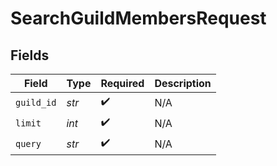 # SearchGuildMembersRequest


## Fields

| Field              | Type               | Required           | Description        |
| ------------------ | ------------------ | ------------------ | ------------------ |
| `guild_id`         | *str*              | :heavy_check_mark: | N/A                |
| `limit`            | *int*              | :heavy_check_mark: | N/A                |
| `query`            | *str*              | :heavy_check_mark: | N/A                |